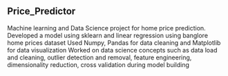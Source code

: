 ## Price_Predictor
Machine learning and Data Science project for home price prediction.
Developed a model using sklearn and linear regression using banglore home
prices dataset
Used Numpy, Pandas for data cleaning and Matplotlib for data visualization
Worked on data science concepts such as data load and cleaning, outlier
detection and removal, feature engineering, dimensionality reduction, cross
validation during model building
